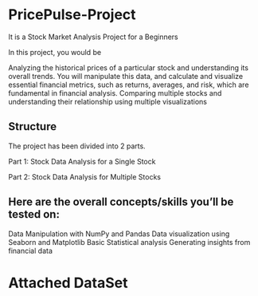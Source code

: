 # PricePulse-Project
It is a Stock Market Analysis Project for a Beginners

In this project, you would be 

Analyzing the historical prices of a particular stock and understanding its overall trends. You will manipulate this data, and calculate and visualize essential financial metrics, such as returns, averages, and risk, which are fundamental in financial analysis.
Comparing multiple stocks and understanding their relationship using multiple visualizations

## Structure
The project has been divided into 2 parts.

Part 1: Stock Data Analysis for a Single Stock

Part 2: Stock Data Analysis for Multiple Stocks

## Here are the overall concepts/skills you’ll be tested on:

Data Manipulation with NumPy and Pandas
Data visualization using Seaborn and Matplotlib
Basic Statistical analysis
Generating insights from financial data

# Attached DataSet
